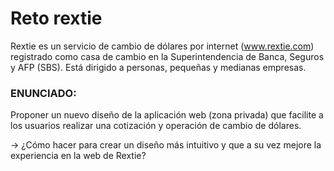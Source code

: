 # Reto rextie  

Rextie es un servicio de cambio de dólares por internet (www.rextie.com) registrado
como casa de cambio en la Superintendencia de Banca, Seguros y AFP (SBS). Está
dirigido a personas, pequeñas y medianas empresas.  

### ENUNCIADO:
Proponer un nuevo diseño de la aplicación web (zona privada) que facilite a los
usuarios realizar una cotización y operación de cambio de dólares.  

→ ¿Cómo hacer para crear un diseño más intuitivo y que a su vez mejore la experiencia en la web de Rextie?
